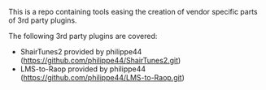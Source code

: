 This is a repo containing tools easing the creation of vendor specific parts of 3rd party plugins.

The following 3rd party plugins are covered:
- ShairTunes2 provided by philippe44 (https://github.com/philippe44/ShairTunes2.git)
- LMS-to-Raop provided by philippe44 (https://github.com/philippe44/LMS-to-Raop.git)
